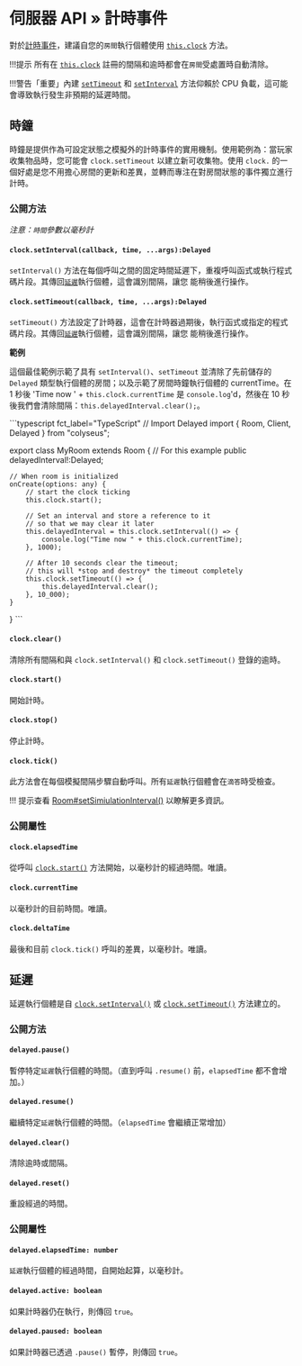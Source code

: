 # 伺服器 API » 計時事件

對於[計時事件](https://www.w3.org/TR/2011/WD-html5-20110525/timers.html)，建議自您的`房間`執行個體使用 [`this.clock`](/server/room/#clock-clocktimer) 方法。

!!!提示 所有在 [`this.clock`](/server/room/#clock-clocktimer) 註冊的間隔和逾時都會在`房間`受處置時自動清除。

!!!警告「重要」內建 [`setTimeout`](https://developer.mozilla.org/en-US/docs/Web/API/WindowOrWorkerGlobalScope/setTimeout) 和 [`setInterval`](https://developer.mozilla.org/en-US/docs/Web/API/WindowOrWorkerGlobalScope/setInterval) 方法仰賴於 CPU 負載，這可能會導致執行發生非預期的延遲時間。

## 時鐘

時鐘是提供作為可設定狀態之模擬外的計時事件的實用機制。使用範例為：當玩家收集物品時，您可能會 `clock.setTimeout` 以建立新可收集物。使用 `clock.` 的一個好處是您不用擔心房間的更新和差異，並轉而專注在對房間狀態的事件獨立進行計時。

### 公開方法

*注意：`時間`參數以毫秒計*

#### `clock.setInterval(callback, time, ...args):Delayed`

`setInterval()` 方法在每個呼叫之間的固定時間延遲下，重複呼叫函式或執行程式碼片段。其傳回[`延遲`](#delayed)執行個體，這會識別間隔，讓您
能稍後進行操作。

#### `clock.setTimeout(callback, time, ...args):Delayed`

`setTimeout()` 方法設定了計時器，這會在計時器過期後，執行函式或指定的程式碼片段。其傳回[`延遲`](#delayed)執行個體，這會識別間隔，讓您
能稍後進行操作。

**範例**

這個最佳範例示範了具有 `setInterval()`、`setTimeout` 並清除了先前儲存的 `Delayed` 類型執行個體的房間；以及示範了房間時鐘執行個體的 currentTime。在 1 秒後 'Time now ' + `this.clock.currentTime` 是 `console.log`'d，然後在 10 秒後我們會清除間隔：`this.delayedInterval.clear();`。

\`\`\`typescript fct\_label="TypeScript" // Import Delayed import { Room, Client, Delayed } from "colyseus";

export class MyRoom extends Room { // For this example public delayedInterval!:Delayed;

    // When room is initialized
    onCreate(options: any) {
        // start the clock ticking
        this.clock.start();

        // Set an interval and store a reference to it
        // so that we may clear it later
        this.delayedInterval = this.clock.setInterval(() => {
            console.log("Time now " + this.clock.currentTime);
        }, 1000);

        // After 10 seconds clear the timeout;
        // this will *stop and destroy* the timeout completely
        this.clock.setTimeout(() => {
            this.delayedInterval.clear();
        }, 10_000);
    }
} \`\`\`

#### `clock.clear()`

清除所有間隔和與 `clock.setInterval()` 和 `clock.setTimeout()` 登錄的逾時。

#### `clock.start()`

開始計時。

#### `clock.stop()`

停止計時。

#### `clock.tick()`

此方法會在每個模擬間隔步驟自動呼叫。所有`延遲`執行個體會在`滴答`時受檢查。

!!! 提示查看 [Room#setSimiulationInterval()](/server/room/#setsimulationinterval-callback-milliseconds166) 以瞭解更多資訊。

### 公開屬性

#### `clock.elapsedTime`

從呼叫 [`clock.start()`](#clockstart) 方法開始，以毫秒計的經過時間。唯讀。

#### `clock.currentTime`

以毫秒計的目前時間。唯讀。

#### `clock.deltaTime`

最後和目前 `clock.tick()` 呼叫的差異，以毫秒計。唯讀。

## 延遲

延遲執行個體是自 [`clock.setInterval()`](#clocksetintervalcallback-time-args-delayed) 或 [`clock.setTimeout()`](#clocksettimeoutcallback-time-args-delayed) 方法建立的。

### 公開方法

#### `delayed.pause()`

暫停特定`延遲`執行個體的時間。（直到呼叫 `.resume()` 前，`elapsedTime` 都不會增加。）

#### `delayed.resume()`

繼續特定`延遲`執行個體的時間。（`elapsedTime` 會繼續正常增加）

#### `delayed.clear()`

清除逾時或間隔。

#### `delayed.reset()`

重設經過的時間。

### 公開屬性

#### `delayed.elapsedTime: number`

`延遲`執行個體的經過時間，自開始起算，以毫秒計。

#### `delayed.active: boolean`

如果計時器仍在執行，則傳回 `true`。

#### `delayed.paused: boolean`

如果計時器已透過 `.pause()` 暫停，則傳回 `true`。


